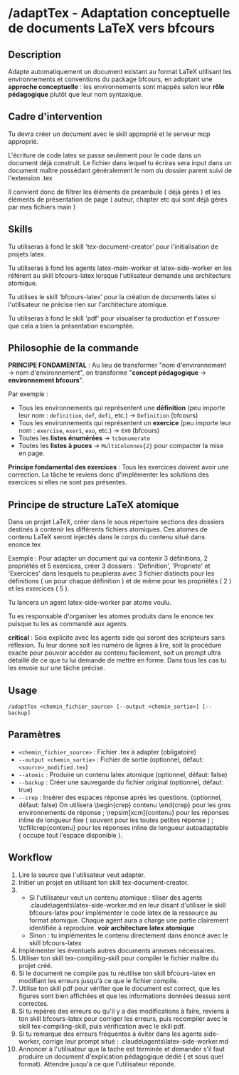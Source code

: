# /adaptTex - Adaptation conceptuelle de documents LaTeX vers bfcours

## Description

Adapte automatiquement un document existant au format LaTeX utilisant les environnements et conventions du package bfcours, en adoptant une **approche conceptuelle** : les environnements sont mappés selon leur **rôle pédagogique** plutôt que leur nom syntaxique.

## Cadre d'intervention

Tu devra créer un document avec le skill approprié et le serveur mcp approprié.

L'écriture de code latex se passe seulement pour le code dans un document déjà construit.
Le fichier dans lequel tu écriras sera input dans un document maître possédant généralement le nom du dossier parent suivi de l'extension .tex

Il convient donc de filtrer les éléments de préambule ( déjà gérés ) et les éléments de présentation de page ( auteur, chapter etc qui sont déjà gérés par mes fichiers main )

## Skills

Tu utiliseras à fond le skill 'tex-document-creator' pour l'initialisation de projets latex.

Tu utiliseras à fond les agents latex-main-worker et latex-side-worker en les référent au skill bfcours-latex lorsque l'utilisateur demande une architecture atomique.


Tu utilises le skill 'bfcours-latex' pour la création de documents latex si l'utilisateur ne précise rien sur l'architecture atomique.

Tu utiliseras à fond le skill 'pdf' pour visualiser ta production et t'assurer que cela a bien la présentation escomptée.

## Philosophie de la commande

**PRINCIPE FONDAMENTAL** : Au lieu de transformer "nom d'environnement → nom d'environnement", on transforme "**concept pédagogique** → **environnement bfcours**".

Par exemple :

- Tous les environnements qui représentent une **définition** (peu importe leur nom : `definition`, `def`, `defi`, etc.) → `Definition` (bfcours)
- Tous les environnements qui représentent un **exercice** (peu importe leur nom : `exercise`, `exer1`, `exo`, etc.) → `EXO` (bfcours)
- Toutes les **listes énumérées** → `tcbenumerate`
- Toutes les **listes à puces** → `MultiColonnes{2}` pour compacter la mise en page.

**Principe fondamental des exercices** : Tous les exercices doivent avoir une correction.
La tâche te reviens donc d'implémenter les solutions des exercices si elles ne sont pas présentes.

## Principe de structure LaTeX atomique

Dans un projet LaTeX, créer dans le sous répertoire sections des dossiers destinés à contenir les différents fichiers atomiques.
Ces atomes de contenu LaTeX seront injectés dans le corps du contenu situé dans enonce.tex

Exemple :
Pour adapter un document qui va contenir 3 définitions, 2 propriétés et 5 exercices, créer 3 dossiers : 'Definition', 'Propriete' et 'Exercices' dans lesquels tu peupleras avec 3 fichier distincts pour les définitions ( un pour chaque définition ) et de même pour les propriétés ( 2 ) et les exercices ( 5 ).

Tu lancera un agent latex-side-worker par atome voulu.

Tu es responsable d'organiser les atomes produits dans le enonce.tex puisque tu les as commandé aux agents.

**critical** : Sois explicite avec les agents side qui seront des scripteurs sans réflexion. Tu leur donne soit les numéro de lignes à lire, soit la procédure exacte pour pouvoir accéder au contenu facilement, soit un prompt ultra détaillé de ce que tu lui demande de mettre en forme. Dans tous les cas tu les envoie sur une tâche précise.

## Usage

```
/adaptTex <chemin_fichier_source> [--output <chemin_sortie>] [--backup]
```

## Paramètres

- `<chemin_fichier_source>` : Fichier .tex à adapter (obligatoire)
- `--output <chemin_sortie>` : Fichier de sortie (optionnel, défaut: `<source>_modified.tex`)
- `--atomic` : Produire un contenu latex atomique (optionnel, défaut: false)
- `--backup` : Créer une sauvegarde du fichier original (optionnel, défaut: true)
- `--crep` : Insérer des espaces réponse après les questions. (optionnel, défaut: false)
  On utilisera \begin{crep} contenu \end{crep} pour les gros environnements de réponse ; \repsim[xcm]{contenu} pour les réponses inline de longueur fixe ( souvent pour les toutes petites réponse ) ; \tcfillcrep{contenu} pour les réponses inline de longueur autoadaptable ( occupe tout l'espace disponible ).

## Workflow

1. Lire la source que l'utilisateur veut adapter.
2. Initier un projet en utilisant ton skill tex-document-creator.
3. - Si l'utilisateur veut un contenu atomique : tiliser des agents .claude\agents\latex-side-worker.md en leur disant d'utiliser le skill bfcours-latex pour implémenter le code latex de la ressource au format atomique. Chaque agent aura a charge une partie clairement identifiée à reproduire. **voir architecture latex atomique**
   - Sinon : tu implémentes le contenu directement dans énoncé avec le skill bfcours-latex
4. Implémenter les éventuels autres documents annexes nécessaires.
5. Utiliser ton skill tex-compiling-skill pour compiler le fichier maître du projet créé.
6. Si le document ne compile pas tu réutilise ton skill bfcours-latex en modifiant les erreurs jusqu'à ce que le fichier compile.
7. Utilise ton skill pdf pour vérifier que le document est correct, que les figures sont bien affichées et que les informations données dessus sont correctes.
8. Si tu repères des erreurs ou qu'il y a des modifications à faire, reviens à ton skill bfcours-latex pour corriger les erreurs, puis recompiler avec le skill tex-compiling-skill, puis vérification avec le skill pdf.
9. Si tu remarque des erreurs fréquentes à éviter dans les agents side-worker, corrige leur prompt situé : .claude\agents\latex-side-worker.md
10. Annoncer à l'utilisateur que la tache est terminée et demander s'il faut produire un document d'explication pédagogique dédié ( et sous quel format). Attendre jusqu'à ce que l'utilisateur réponde.
